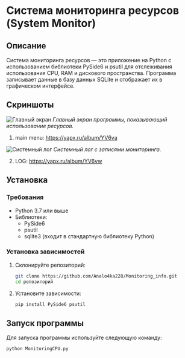# Система мониторинга ресурсов (System Monitor)

## Описание
Система мониторинга ресурсов — это приложение на Python с использованием библиотеки PySide6 и psutil для отслеживания использования CPU, RAM и дискового пространства. Программа записывает данные в базу данных SQLite и отображает их в графическом интерфейсе.

## Скриншоты
![Главный экран]([screenshots/main_screen.png](https://yapx.ru/album/YV6vw))
*Главный экран программы, показывающий использование ресурсов.*

1. main menu: https://yapx.ru/album/YV6va

![Системный лог]([screenshots/system_log.png](https://yapx.ru/album/YV6vw))
*Системный лог с записями мониторинга.*

2. LOG: https://yapx.ru/album/YV6vw

## Установка

### Требования
* Python 3.7 или выше
* Библиотеки:
    - PySide6
    - psutil
    - sqlite3 (входит в стандартную библиотеку Python)

### Установка зависимостей
1. Склонируйте репозиторий:
    ```bash
    git clone https://github.com/Analo4ka228/Monitoring_info.git
    cd репозиторий 
    ```
   
2. Установите зависимости:
    ```bash
    pip install PySide6 psutil
    ```

## Запуск программы
Для запуска программы используйте следующую команду:
```bash
python MonitoringCPU.py
